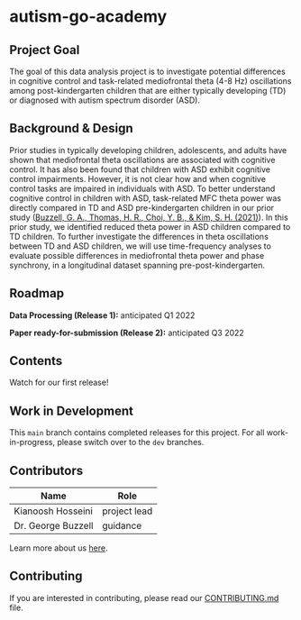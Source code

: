 
# autism-go-academy

## Project Goal
The goal of this data analysis project is to investigate potential differences in cognitive control and task-related mediofrontal theta (4-8 Hz) oscillations among post-kindergarten children that are either typically developing (TD) or diagnosed with autism spectrum disorder (ASD).


## Background & Design

Prior studies in typically developing children, adolescents, and adults have shown that mediofrontal theta oscillations are associated with cognitive control. It has also been found that children with ASD exhibit cognitive control impairments. However, it is not clear how and when cognitive control tasks are impaired in individuals with ASD. To better understand cognitive control in children with ASD, task-related MFC theta power was directly compared in TD and ASD pre-kindergarten children in our prior study ([Buzzell, G. A., Thomas, H. R., Choi, Y. B., & Kim, S. H. (2021)](https://doi.org/10.1016/j.bpsc.2021.03.016)). In this prior study, we identified  reduced theta power in ASD children compared to TD children. To further investigate the differences in theta oscillations between TD and ASD children, we will use time-frequency analyses to evaluate possible differences in mediofrontal theta power and phase synchrony, in a longitudinal dataset spanning pre-post-kindergarten. 




## Roadmap

**Data Processing (Release 1):** anticipated Q1 2022

**Paper ready-for-submission (Release 2):** anticipated Q3 2022



## Contents
Watch for our first release!


## Work in Development
This `main` branch contains completed releases for this project. For all work-in-progress, please switch over to the `dev` branches.



## Contributors
| Name | Role |
| ---  | ---  |
| Kianoosh Hosseini | project lead |
| Dr. George Buzzell | guidance |


Learn more about us [here](www.ndclab.com/people).


## Contributing
If you are interested in contributing, please read our [CONTRIBUTING.md](CONTRIBUTING.md) file.

